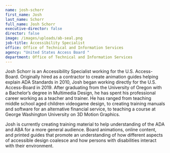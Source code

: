 ```yaml
---
name: josh-schorr
first_name: Josh
last_name: Schorr
full_name: Josh Schorr
executive-director: false
director: false
image: /images/uploads/ab-seal.png
job-title: Accessibility Specialist
office: Office of Technical and Information Services
agency: "United States Access Board "
department: Office of Technical and Information Services
---
```

Josh Schorr is an Accessibility Specialist working for the U.S. Access-Board. Originally hired as a contractor to create animation guides helping explain ADA Standards in 2010, Josh began working directly for the U.S. Access-Board in 2019. After graduating from the University of Oregon with a Bachelor’s degree in Multimedia Design, he has spent his professional career working as a teacher and trainer. He has ranged from teaching middle school aged children videogame design, to creating training manuals and software for an alternative financial service, to teaching a course at George Washington University on 3D Motion Graphics.

Josh is currently creating training material to help understanding of the ADA and ABA for a more general audience. Board animations, online content, and printed guides that promote an understanding of how different aspects of accessible design coalesce and how persons with disabilities interact with their environment.
